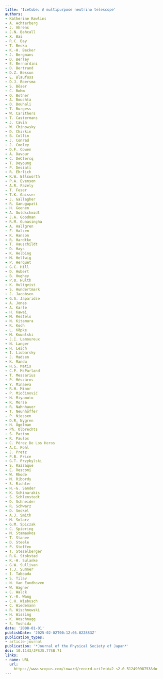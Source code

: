 ```yaml
---
title: 'IceCube: A multipurpose neutrino telescope'
authors:
- Katherine Rawlins
- A. Achterberg
- J. Ahrens
- J.N. Bahcall
- X. Bai
- R.C. Bay
- T. Becka
- K.-H. Becker
- J. Bergmans
- D. Berley
- E. Bernardini
- D. Bertrand
- D.Z. Besson
- E. Blaufuss
- D.J. Boersma
- S. Böser
- C. Bohm
- O. Botner
- A. Bouchta
- O. Bouhali
- T. Burgess
- W. Carithers
- T. Castermans
- J. Cavin
- W. Chinowsky
- D. Chirkin
- B. Collin
- J. Conrad
- J. Cooley
- D.F. Cowen
- A. Davour
- C. DeClercq
- T. Deyoung
- P. Desiati
- R. Ehrlich
- R.W. Ellsworth
- P.A. Evenson
- A.R. Fazely
- T. Feser
- T.K. Gaisser
- J. Gallagher
- R. Ganugapati
- H. Geenen
- A. Goldschmidt
- J.A. Goodman
- R.M. Gunasingha
- A. Hallgren
- F. Halzen
- K. Hanson
- R. Hardtke
- T. Hauschildt
- D. Hays
- K. Helbing
- M. Hellwig
- P. Herquet
- G.C. Hill
- D. Hubert
- B. Hughey
- P.O. Hulth
- K. Hultqvist
- S. Hundertmark
- J. Jacobsen
- G.S. Japaridze
- A. Jones
- A. Karle
- H. Kawai
- M. Restelo
- N. Kitamura
- R. Koch
- L. Köpke
- M. Kowalski
- J.I. Lamoureux
- N. Langer
- H. Leich
- I. Liubarsky
- J. Madsen
- K. Mandu
- H.S. Matis
- C.P. McParland
- T. Messarius
- P. Mészáros
- Y. Minaeva
- R.H. Minor
- P. Miočinović
- H. Miyamoto
- R. Morse
- R. Nahnhauer
- T. Neunhöffer
- P. Niessen
- D.R. Nygren
- H. Ögelman
- Ph. Olbrechts
- S. Patton
- R. Paulos
- C. Pérez De Los Heros
- A.C. Pohl
- J. Pretz
- P.B. Price
- G.T. Przybylski
- S. Razzaque
- E. Resconi
- W. Rhode
- M. Ribordy
- S. Richter
- H.-G. Sander
- K. Schinarakis
- S. Schlenstedt
- D. Schneider
- R. Schwarz
- D. Seckel
- A.J. Smith
- M. Solarz
- G.M. Spiczak
- C. Spiering
- M. Stamaukos
- T. Stanev
- D. Steele
- P. Steffen
- T. Stezelberger
- R.G. Stokstad
- K.-H. Sulanke
- G.W. Sullivan
- T.J. Sumner
- I. Taboada
- S. Tilav
- N. Van Eundhoven
- W. Wagner
- C. Walck
- Y.-R. Wang
- C.H. Wiebusch
- C. Wiedemann
- R. Wischnewski
- H. Wissing
- K. Woschnagg
- S. Yoshida
date: '2008-01-01'
publishDate: '2025-02-02T00:12:05.022883Z'
publication_types:
- article-journal
publication: '*Journal of the Physical Society of Japan*'
doi: 10.1143/JPSJS.77SB.71
links:
- name: URL
  url: 
    https://www.scopus.com/inward/record.uri?eid=2-s2.0-51249098753&doi=10.1143%2fJPSJS.77SB.71&partnerID=40&md5=dcf66c57b08022a7fae38164917940c9
---
```

